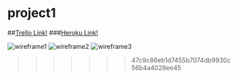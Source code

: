 # project1

##[Trello Link!](https://trello.com/b/xqoziE71/lets-get-together)
###[Heroku Link!](https://enigmatic-shelf-29928.herokuapp.com/)

![wireframe1](http://i.imgur.com/Lmr1xpj.jpg "Optional title")
![wireframe2](http://i.imgur.com/HsGy20O.jpg "Optional title")
![wireframe3](http://i.imgur.com/8bLNYtA.jpg "Optional title")
>>>>>>> 47c9c86eb1d7455b7074db9930c56b4a4028ee45
